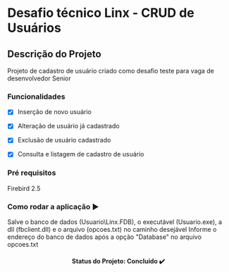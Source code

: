 <h1>Desafio técnico Linx - CRUD de Usuários</h1>

## Descrição do Projeto
<p align="left">Projeto de cadastro de usuário criado como desafio teste para vaga de desenvolvedor Senior</p>

### Funcionalidades

- [x] Inserção de novo usuário
- [x] Alteração de usuário já cadastrado
- [x] Exclusão de usuário cadastrado
- [x]  Consulta e listagem de cadastro de usuário


### Pré requisitos

Firebird 2.5

### Como rodar a aplicação ▶️

Salve o banco de dados (Usuario\Linx.FDB), o executável (Usuario.exe), a dll (fbclient.dll) e o arquivo (opcoes.txt) no caminho desejável
Informe o endereço do banco de dados após a opção "Database" no arquivo opcoes.txt

<h4 align="center">
Status do Projeto: Concluído ✔️
</h4>
